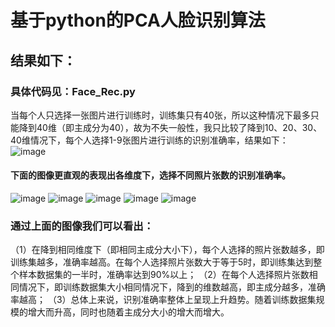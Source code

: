 # 基于python的PCA人脸识别算法
## 结果如下：

### 具体代码见：Face_Rec.py
   当每个人只选择一张图片进行训练时，训练集只有40张，所以这种情况下最多只能降到40维（即主成分为40），故为不失一般性，我只比较了降到10、20、30、40维情况下，每个人选择1-9张图片进行训练的识别准确率，结果如下：
![image](https://github.com/Erikfather/PCA-python/blob/master/results/result.png)
#### 下面的图像更直观的表现出各维度下，选择不同照片张数的识别准确率。
![image](https://github.com/Erikfather/PCA-python/blob/master/results/Figure_10维.png)
![image](https://github.com/Erikfather/PCA-python/blob/master/results/Figure_20维.png)
![image](https://github.com/Erikfather/PCA-python/blob/master/results/Figure_30维.png)
![image](https://github.com/Erikfather/PCA-python/blob/master/results/Figure_40维.png)
![image](https://github.com/Erikfather/PCA-python/blob/master/results/Figure_%E6%AF%94%E8%BE%83.png)




### 通过上面的图像我们可以看出：
  （1）在降到相同维度下（即相同主成分大小下），每个人选择的照片张数越多，即训练集越多，准确率越高。在每个人选择照片张数大于等于5时，即训练集达到整个样本数据集的一半时，准确率达到90%以上；
  （2）在每个人选择照片张数相同情况下，即训练数据集大小相同情况下，降到的维数越高，即主成分越多，准确率越高；
  （3）总体上来说，识别准确率整体上呈现上升趋势。随着训练数据集规模的增大而升高，同时也随着主成分大小的增大而增大。

